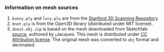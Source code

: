 ### Information on mesh sources
1. `bunny.ply` and `lucy.ply` are from the [Stanford 3D Scanning Repository](http://graphics.stanford.edu/data/3Dscanrep/).
2. `knot.ply` is from the Open3D library (distributed under MIT license).
3. `donut.obj.zip` is based on the mesh downloaded from Sketchfab: [source](https://sketchfab.com/3d-models/donut-20-8d6cac74abfc4b408ec86c37661fa5a6), authored by ¡Jacques. 
This mesh is distributed under [CC Attribution license](https://creativecommons.org/licenses/by/4.0/). 
The original mesh was converted to `obj` format and decimated.  